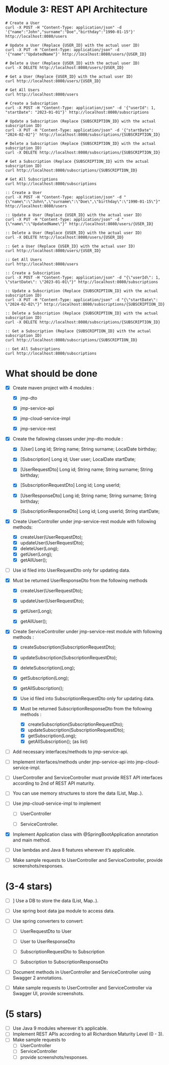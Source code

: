 # Module 3: REST API Architecture

```
# Create a User
curl -X POST -H "Content-Type: application/json" -d '{"name":"John","surname":"Doe","birthday":"1990-01-15"}' http://localhost:8080/users

# Update a User (Replace {USER_ID} with the actual user ID)
curl -X PUT -H "Content-Type: application/json" -d '{"name":"UpdatedName"}' http://localhost:8080/users/{USER_ID}

# Delete a User (Replace {USER_ID} with the actual user ID)
curl -X DELETE http://localhost:8080/users/{USER_ID}

# Get a User (Replace {USER_ID} with the actual user ID)
curl http://localhost:8080/users/{USER_ID}

# Get All Users
curl http://localhost:8080/users

# Create a Subscription
curl -X POST -H "Content-Type: application/json" -d '{"userId": 1, "startDate": "2023-01-01"}' http://localhost:8080/subscriptions

# Update a Subscription (Replace {SUBSCRIPTION_ID} with the actual subscription ID)
curl -X PUT -H "Content-Type: application/json" -d '{"startDate": "2024-02-02"}' http://localhost:8080/subscriptions/{SUBSCRIPTION_ID}

# Delete a Subscription (Replace {SUBSCRIPTION_ID} with the actual subscription ID)
curl -X DELETE http://localhost:8080/subscriptions/{SUBSCRIPTION_ID}

# Get a Subscription (Replace {SUBSCRIPTION_ID} with the actual subscription ID)
curl http://localhost:8080/subscriptions/{SUBSCRIPTION_ID}

# Get All Subscriptions
curl http://localhost:8080/subscriptions
```

```
:: Create a User
curl -X POST -H "Content-Type: application/json" -d "{\"name\":\"John\",\"surname\":\"Doe\",\"birthday\":\"1990-01-15\"}" http://localhost:8080/users

:: Update a User (Replace {USER_ID} with the actual user ID)
curl -X PUT -H "Content-Type: application/json" -d "{\"name\":\"UpdatedName\"}" http://localhost:8080/users/{USER_ID}

:: Delete a User (Replace {USER_ID} with the actual user ID)
curl -X DELETE http://localhost:8080/users/{USER_ID}

:: Get a User (Replace {USER_ID} with the actual user ID)
curl http://localhost:8080/users/{USER_ID}

:: Get All Users
curl http://localhost:8080/users

:: Create a Subscription
curl -X POST -H "Content-Type: application/json" -d "{\"userId\": 1, \"startDate\": \"2023-01-01\"}" http://localhost:8080/subscriptions

:: Update a Subscription (Replace {SUBSCRIPTION_ID} with the actual subscription ID)
curl -X PUT -H "Content-Type: application/json" -d "{\"startDate\": \"2024-02-02\"}" http://localhost:8080/subscriptions/{SUBSCRIPTION_ID}

:: Delete a Subscription (Replace {SUBSCRIPTION_ID} with the actual subscription ID)
curl -X DELETE http://localhost:8080/subscriptions/{SUBSCRIPTION_ID}

:: Get a Subscription (Replace {SUBSCRIPTION_ID} with the actual subscription ID)
curl http://localhost:8080/subscriptions/{SUBSCRIPTION_ID}

:: Get All Subscriptions
curl http://localhost:8080/subscriptions
```

# What should be done
- [x] Create maven project with 4 modules :
    - [x] jmp-dto 
    - [x] jmp-service-api
    - [x] jmp-cloud-service-impl
    - [x] jmp-service-rest


- [x] Create the fallowing classes under jmp-dto module :
  - [x] [User] Long id; String name; String surname; LocalDate birthday;
  - [x] [Subscription] Long id; User user; LocalDate startDate; 
  - [x] [UserRequestDto] Long id; String name; String surname; String birthday; 
  - [x] [SubscriptionRequestDto] Long id; Long userId;
  - [x] [UserResponseDto] Long id; String name; String surname; String birthday;
  - [x] [SubscriptionResponseDto] Long id; Long userId; String startDate;


- [x] Create UserController under jmp-service-rest module with following methods:
  - [x] createUser(UserRequestDto);
  - [x] updateUser(UserRequestDto);
  - [x] deleteUser(Long);
  - [x] getUser(Long);
  - [x] getAllUser();

- [ ] Use id filed into UserRequestDto only for updating data.

- [x] Must be returned UserResponseDto from the following methods
  - [x] createUser(UserRequestDto);
  - [x] updateUser(UserRequestDto);
  - [x] getUser(Long);
  - [x] getAllUser();


- [x] Create ServiceController under jmp-service-rest module with following methods :
  - [x] createSubscription(SubscriptionRequestDto);
  - [x] updateSubscription(SubscriptionRequestDto);
  - [x] deleteSubscription(Long);
  - [x] getSubscription(Long);
  - [x] getAllSubscription();

  - [x] Use id filed into SubscriptionRequestDto only for updating data.

  - [x] Must be returned SubscriptionResponseDto from the following methods :
    - [x] createSubscription(SubscriptionRequestDto);
    - [x] updateSubscription(SubscriptionRequestDto); 
    - [x] getSubscription(Long);
    - [x] getAllSubscription(); (as list)

- [ ] Add necessary interfaces/methods to jmp-service-api.


- [ ] Implement interfaces/methods under jmp-service-api into jmp-cloud-service-impl.


- [ ] UserController and ServiceController must provide REST API interfaces according to 2nd of REST API maturity.

- [ ] You can use memory structures to store the data (List, Map..).

- [ ] Use jmp-cloud-service-impl to implement 
  - [ ] UserController
  - [ ] ServiceController.


- [x] Implement Application class with @SpringBootApplication annotation and main method.

- [ ] Use lambdas and Java 8 features wherever it’s applicable.

- [ ] Make sample requests to UserController and ServiceController, provide screenshots/responses.

# (3-4 stars)

- [ ] ] Use a DB to store the data (List, Map..).

- [ ] Use spring boot data jpa module to access data.

- [ ] Use spring converters to convert:
  - [ ] UserRequestDto to User
  - [ ] User to UserResponseDto
  - [ ] SubscriptionRequestDto to Subscription
  - [ ] Subscription to SubscriptionResponseDto


- [ ] Document methods in UserController and ServiceController using Swagger 2 annotations.

- [ ] Make sample requests to UserController and ServiceController via Swagger UI, provide screenshots.

# (5 stars)

- [ ] Use Java 9 modules wherever it’s applicable.
- [ ] Implement REST APIs according to all Richardson Maturity Level (0 - 3).
- [ ] Make sample requests to 
  - [ ] UserController
  - [ ] ServiceController
  - [ ] provide screenshots/responses.
